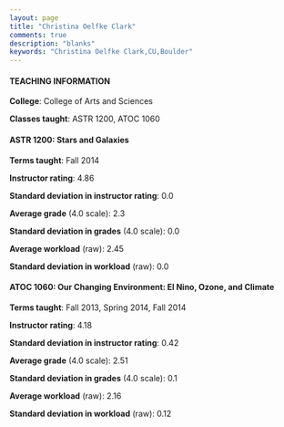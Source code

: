 ```yaml
---
layout: page
title: "Christina Oelfke Clark" 
comments: true
description: "blanks"
keywords: "Christina Oelfke Clark,CU,Boulder"
---
```

<head>
<script src="https://ajax.googleapis.com/ajax/libs/jquery/2.1.3/jquery.min.js"></script>
<script src="https://dl.dropboxusercontent.com/s/pc42nxpaw1ea4o9/highcharts.js?dl=0"></script>
<!-- <script src="../assets/js/highcharts.js"></script> -->
<style type="text/css">@font-face {
	font-family: "Bebas Neue";
	src: url(https://www.filehosting.org/file/details/544349/BebasNeue Regular.otf) format("opentype");
	}
	h1.Bebas { 
		font-family: "Bebas Neue", Verdana, Tahoma;
	}
</style>
</head>
	   
#### TEACHING INFORMATION

**College**: College of Arts and Sciences

**Classes taught**: ASTR 1200, ATOC 1060

#### ASTR 1200: Stars and Galaxies

**Terms taught**: Fall 2014

**Instructor rating**: 4.86

**Standard deviation in instructor rating**: 0.0

**Average grade** (4.0 scale): 2.3

**Standard deviation in grades** (4.0 scale): 0.0

**Average workload** (raw): 2.45

**Standard deviation in workload** (raw): 0.0

#### ATOC 1060: Our Changing Environment: El Nino, Ozone, and Climate

**Terms taught**: Fall 2013, Spring 2014, Fall 2014

**Instructor rating**: 4.18

**Standard deviation in instructor rating**: 0.42

**Average grade** (4.0 scale): 2.51

**Standard deviation in grades** (4.0 scale): 0.1

**Average workload** (raw): 2.16

**Standard deviation in workload** (raw): 0.12

